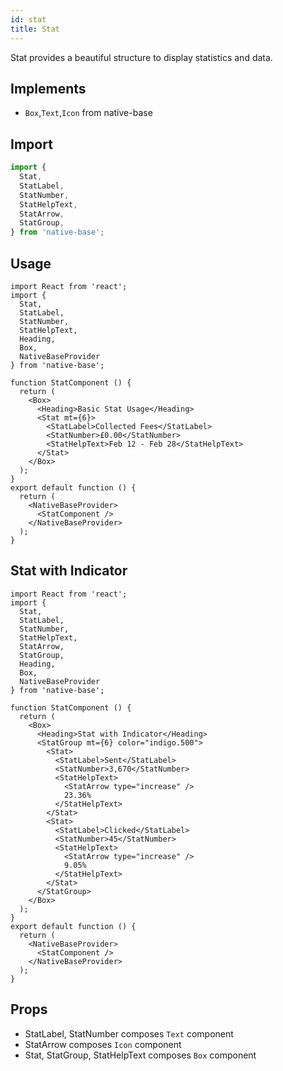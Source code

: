 ```yaml
---
id: stat
title: Stat
---
```


Stat provides a beautiful structure to display statistics and data.

## Implements

- `Box`,`Text`,`Icon` from native-base

## Import

```jsx
import {
  Stat,
  StatLabel,
  StatNumber,
  StatHelpText,
  StatArrow,
  StatGroup,
} from 'native-base';
```

## Usage

```SnackPlayer name=Stat%20Usage
import React from 'react';
import {
  Stat,
  StatLabel,
  StatNumber,
  StatHelpText,
  Heading,
  Box,
  NativeBaseProvider
} from 'native-base';

function StatComponent () {
  return (
    <Box>
      <Heading>Basic Stat Usage</Heading>
      <Stat mt={6}>
        <StatLabel>Collected Fees</StatLabel>
        <StatNumber>£0.00</StatNumber>
        <StatHelpText>Feb 12 - Feb 28</StatHelpText>
      </Stat>
    </Box>
  );
}
export default function () {
  return (
    <NativeBaseProvider>
      <StatComponent />
    </NativeBaseProvider>
  );
}
```

## Stat with Indicator

```SnackPlayer name=Stat%20WithIndicator
import React from 'react';
import {
  Stat,
  StatLabel,
  StatNumber,
  StatHelpText,
  StatArrow,
  StatGroup,
  Heading,
  Box,
  NativeBaseProvider
} from 'native-base';

function StatComponent () {
  return (
    <Box>
      <Heading>Stat with Indicator</Heading>
      <StatGroup mt={6} color="indigo.500">
        <Stat>
          <StatLabel>Sent</StatLabel>
          <StatNumber>3,670</StatNumber>
          <StatHelpText>
            <StatArrow type="increase" />
            23.36%
          </StatHelpText>
        </Stat>
        <Stat>
          <StatLabel>Clicked</StatLabel>
          <StatNumber>45</StatNumber>
          <StatHelpText>
            <StatArrow type="increase" />
            9.05%
          </StatHelpText>
        </Stat>
      </StatGroup>
    </Box>
  );
}
export default function () {
  return (
    <NativeBaseProvider>
      <StatComponent />
    </NativeBaseProvider>
  );
}
```

## **Props**

- StatLabel, StatNumber composes `Text` component
- StatArrow composes `Icon` component
- Stat, StatGroup, StatHelpText composes `Box` component
